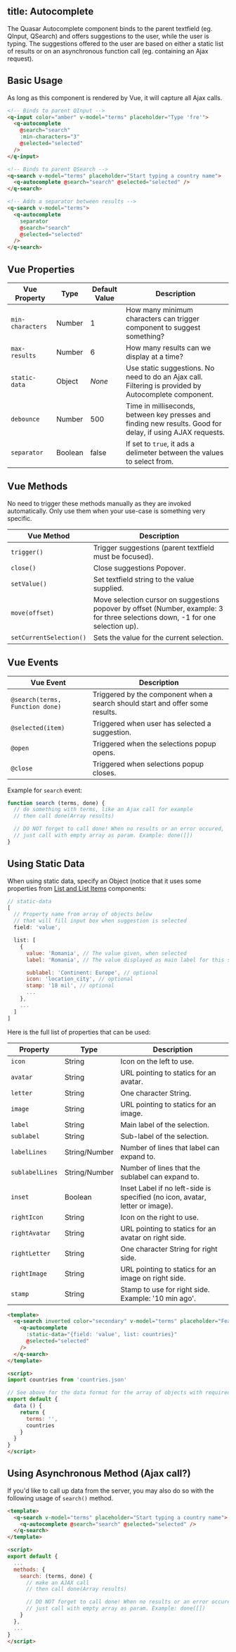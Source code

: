 title: Autocomplete
---
The Quasar Autocomplete component binds to the parent textfield (eg. QInput, QSearch) and offers suggestions to the user, while the user is typing. The suggestions offered to the user are based on either a static list of results or on an asynchronous function call (eg. containing an Ajax request).

<input type="hidden" data-fullpage-demo="form/autocomplete">

## Basic Usage
As long as this component is rendered by Vue, it will capture all Ajax calls.
``` html
<!-- Binds to parent QInput -->
<q-input color="amber" v-model="terms" placeholder="Type 'fre'">
  <q-autocomplete
    @search="search"
    :min-characters="3"
    @selected="selected"
  />
</q-input>

<!-- Binds to parent QSearch -->
<q-search v-model="terms" placeholder="Start typing a country name">
  <q-autocomplete @search="search" @selected="selected" />
</q-search>

<!-- Adds a separator between results -->
<q-search v-model="terms">
  <q-autocomplete
    separator
    @search="search"
    @selected="selected"
  />
</q-search>
```

## Vue Properties
| Vue Property | Type | Default Value | Description |
| --- | --- | --- | --- |
| `min-characters` | Number | 1 | How many minimum characters can trigger component to suggest something? |
| `max-results` | Number | 6 | How many results can we display at a time? |
| `static-data` | Object | *None* | Use static suggestions. No need to do an Ajax call. Filtering is provided by Autocomplete component. |
| `debounce` | Number | 500 | Time in milliseconds, between key presses and finding new results. Good for delay, if using AJAX requests. |
| `separator` | Boolean | false | If set to `true`, it ads a delimeter between the values to select from. |

## Vue Methods
No need to trigger these methods manually as they are invoked automatically. Only use them when your use-case is something very specific.

| Vue Method | Description |
| --- | --- |
| `trigger()` | Trigger suggestions (parent textfield must be focused). |
| `close()` | Close suggestions Popover. |
| `setValue()` | Set textfield string to the value supplied. |
| `move(offset)` | Move selection cursor on suggestions popover by offset (Number, example: 3 for three selections down, -1 for one selection up). |
| `setCurrentSelection()` | Sets the value for the current selection. |

## Vue Events
| Vue Event | Description |
| --- | --- |
| `@search(terms, Function done)` | Triggered by the component when a search should start and offer some results. |
| `@selected(item)` | Triggered when user has selected a suggestion. |
| `@open` | Triggered when the selections popup opens. |
| `@close` | Triggered when selections popup closes. |

Example for `search` event:

``` js
function search (terms, done) {
  // do something with terms, like an Ajax call for example
  // then call done(Array results)

  // DO NOT forget to call done! When no results or an error occured,
  // just call with empty array as param. Example: done([])
}
```

## Using Static Data
When using static data, specify an Object (notice that it uses some properties from [List and List Items](/components/lists-and-list-items.html) components:
``` js
// static-data
[
  // Property name from array of objects below
  // that will fill input box when suggestion is selected
  field: 'value',

  list: [
    {
      value: 'Romania', // The value given, when selected
      label: 'Romania', // The value displayed as main label for this suggested selection

      sublabel: 'Continent: Europe', // optional
      icon: 'location_city', // optional
      stamp: '18 mil', // optional
      ...
    },
    ...
  ]
]
```

Here is the full list of properties that can be used:

| Property | Type | Description |
| --- | --- | --- |
| `icon` | String | Icon on the left to use. |
| `avatar` | String | URL pointing to statics for an avatar. |
| `letter` | String | One character String. |
| `image` | String | URL pointing to statics for an image. |
| `label` | String | Main label of the selection. |
| `sublabel` | String | Sub-label of the selection. |
| `labelLines` | String/Number | Number of lines that label can expand to. |
| `sublabelLines` | String/Number | Number of lines that the sublabel can expand to. |
| `inset` | Boolean | Inset Label if no left-side is specified (no icon, avatar, letter or image). |
| `rightIcon` | String | Icon on the right to use. |
| `rightAvatar` | String | URL pointing to statics for an avatar on right side. |
| `rightLetter` | String | One character String for right side. |
| `rightImage` | String | URL pointing to statics for an image on right side. |
| `stamp` | String | Stamp to use for right side. Example: '10 min ago'. |


```html
<template>
  <q-search inverted color="secondary" v-model="terms" placeholder="Featuring static data">
    <q-autocomplete
      :static-data="{field: 'value', list: countries}"
      @selected="selected"
    />
  </q-search>
</template>

<script>
import countries from 'countries.json'

// See above for the data format for the array of objects with required and optional data
export default {
  data () {
    return {
      terms: '',
      countries
    }
  }
}
</script>
```

## Using Asynchronous Method (Ajax call?)
If you'd like to call up data from the server, you may also do so with the following usage of `search()` method.

```html
<template>
  <q-search v-model="terms" placeholder="Start typing a country name">
    <q-autocomplete @search="search" @selected="selected" />
  </q-search>
</template>

<script>
export default {
  ...
  methods: {
    search: (terms, done) {
      // make an AJAX call
      // then call done(Array results)

      // DO NOT forget to call done! When no results or an error occured,
      // just call with empty array as param. Example: done([])
    }   
  },
  ...
}
</script>
```
